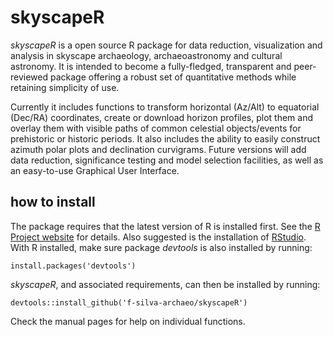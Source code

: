 # skyscapeR
_skyscapeR_ is a open source R package for data reduction, visualization and analysis in skyscape archaeology, archaeoastronomy and cultural astronomy. It is intended to become a fully-fledged, transparent and peer-reviewed package offering a robust set of quantitative methods while retaining simplicity of use.


Currently it includes functions to transform horizontal (Az/Alt) to equatorial (Dec/RA) coordinates, create or download horizon profiles, plot them and overlay them with visible paths of common celestial objects/events for prehistoric or historic periods. It also includes the ability to easily construct azimuth polar plots and declination curvigrams. Future versions will add data reduction, significance testing and model selection facilities, as well as an easy-to-use Graphical User Interface.


## how to install
The package requires that the latest version of R is installed first. See the [R Project website](https://www.r-project.org/) for details. Also suggested is the installation of [RStudio](https://www.rstudio.com/). With R installed, make sure package _devtools_ is also installed by running:

```
install.packages('devtools')
```

_skyscapeR_, and associated requirements, can then be installed by running:
```
devtools::install_github('f-silva-archaeo/skyscapeR')
```

Check the manual pages for help on individual functions.
